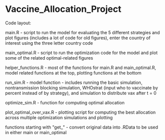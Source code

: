 # Vaccine_Allocation_Project

Code layout: 

main.R - script to run the model for evaluating the 5 different strategies and plot figures (includes a lot of code for old figures), enter the country of interest using the three letter country code

main_optimal.R - script to run the optimization code for the model and plot some of the related optimal-related figures

helper_functions.R - most of the functions for main.R and main_optimal.R, model related functions at the top, plotting functions at the bottom
                   
run_sim.R - model function
         - includes running the basic simulation, nontransmission blocking simulation, WHOstrat (input who to vaccinate by percent instead of by strategy), and simulation to                  distribute vax after t = 0

optimize_sim.R - function for computing optimal allocation

plot_optimal_over_vax.R - plotting script for computing the best allocation across multiple optimization simulations and plotting

functions starting with "get_" - convert original data into .RData to be used in either main or main_optimal
